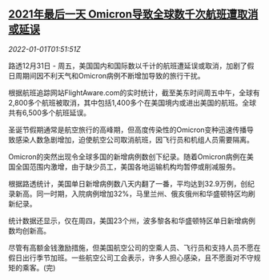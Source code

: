 <!--1641002463000-->
[2021年最后一天 Omicron导致全球数千次航班遭取消或延误](https://cn.reuters.com/article/global-omicron-fights-1231-idCNKBS2JB13K)
------

<div><i>2022-01-01T01:51:51Z</i></div><p>路透12月31日 - 周五，美国国内和国际数以千计的航班遭延误或取消，加剧了假日周期间因不利天气和Omicron病例不断增加导致的旅行干扰。</p><p>根据航班追踪网站FlightAware.com的实时统计，截至美东时间周五中午，全球有2,800多个航班被取消，其中包括1,400多个在美国境内或进出美国的航班。全球共有6,500多个航班延误。</p><p>圣诞节假期通常是航空旅行的高峰期，但高度传染性的Omicron变种迅速传播导致感染人数急剧增加，迫使航空公司取消航班，因飞行员和机组人员需要隔离。</p><p>Omicron的突然出现令全球多国的新增病例数创下纪录。随着Omicron病例在美国全国范围内激增，由于缺少员工，美国各地运输机构均暂停或削减服务。</p><p>根据路透统计，美国单日新增病例数八天内翻了一番，平均达到32.9万例，创纪录新高。同一时期，入院病例增加32%，马里兰州、俄亥俄州和华盛顿特区均刷新纪录。</p><p>统计数据还显示，仅在周四，美国23个州，波多黎各和华盛顿特区单日新增病例数均创新高。</p><p>尽管有高额金钱激励措施，但美国航空公司的空乘人员、飞行员和支持人员不愿在假日出行季节加班。一些航空公司工会表示，许多人担心感染，且不愿面对不守规矩的乘客。(完)</p>
